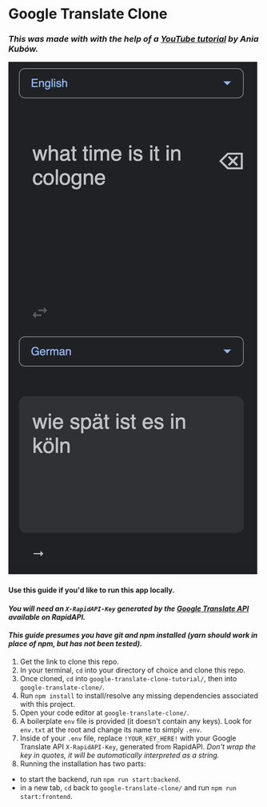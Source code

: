 # Google Translate Clone


### *This was made with with the help of a [YouTube tutorial](https://www.youtube.com/watch?v=aFISwq3wteY) by Ania Kubów.*


![screenshot of google translate clone](./src/images/google_translate.png)


#### Use this guide if you'd like to run this app locally.


#### *You will need an ```X-RapidAPI-Key``` generated by the [Google Translate API](https://rapidapi.com/datascraper/api/google-translate20/) available on RapidAPI.*


#### *This guide presumes you have git and npm installed (yarn should work in place of npm, but has not been tested).*


1) Get the link to clone this repo.
2) In your terminal, ```cd``` into your directory of choice and clone this repo.
3) Once cloned, ```cd``` into ```google-translate-clone-tutorial/```, then into ```google-translate-clone/```.
4) Run ```npm install``` to install/resolve any missing dependencies associated with this project.
5) Open your code editor at ```google-translate-clone/```.
6) A boilerplate ```env``` file is provided (it doesn't contain any keys). Look for ```env.txt``` at the root and change its name to simply ```.env```.
7) Inside of your ```.env``` file, replace ```!YOUR_KEY_HERE!``` with your Google Translate API ```X-RapidAPI-Key```, generated from RapidAPI. *Don't wrap the key in quotes, it will be automatically interpreted as a string.*
8) Running the installation has two parts:
- to start the backend, run ```npm run start:backend```.
- in a new tab, ```cd``` back to ```google-translate-clone/``` and run ```npm run start:frontend```.